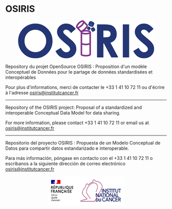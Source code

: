 # OSIRIS

<p align="center"> 
<img src="https://github.com/InstitutNationalduCancer/OSIRIS/blob/main/Images/OSIRIS_Brand.png" /> 
</p>


Repository du projet OpenSource OSIRIS : Proposition d'un modèle Conceptuel de Données pour le partage de données standardisées et interopérables

Pour plus d'informations, merci de contacter le +33 1 41 10 72 11 ou d'écrire à l'adresse osiris@institutcancer.fr

--------------------------------------------------------------------------------------------------------------------------

Repository of the OSIRIS project: Proposal of a standardized and interoperable Conceptual Data Model for data sharing.

For more information, please contact +33 1 41 10 72 11 or email us at osiris@institutcancer.fr

--------------------------------------------------------------------------------------------------------------------------

Repositorio del proyecto OSIRIS : Propuesta de un Modelo Conceptual de Datos para compartir datos estandarizado e interoperable.

Para más información, póngase en contacto con el +33 1 41 10 72 11 o escríbanos a la siguiente dirección de correo electrónico osiris@institutcancer.fr

<p align="center"> 
<img src="https://github.com/InstitutNationalduCancer/OSIRIS/blob/main/Images/INCa_Logo.png" alt="alt text" width="240" height="90">
</p>
